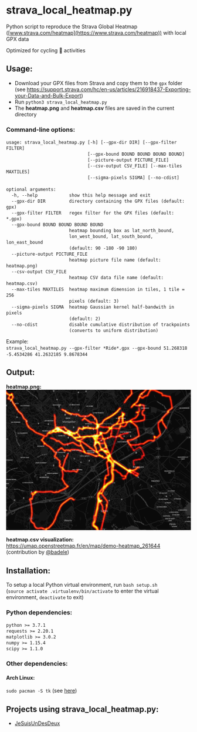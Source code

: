 # strava_local_heatmap.py

Python script to reproduce the Strava Global Heatmap ([www.strava.com/heatmap](https://www.strava.com/heatmap)) with local GPX data

Optimized for cycling :bicyclist: activities

## Usage:

* Download your GPX files from Strava and copy them to the `gpx` folder  
(see https://support.strava.com/hc/en-us/articles/216918437-Exporting-your-Data-and-Bulk-Export)
* Run `python3 strava_local_heatmap.py`
* The **heatmap.png** and **heatmap.csv** files are saved in the current directory

### Command-line options:
```
usage: strava_local_heatmap.py [-h] [--gpx-dir DIR] [--gpx-filter FILTER]
                               [--gpx-bound BOUND BOUND BOUND BOUND]
                               [--picture-output PICTURE_FILE]
                               [--csv-output CSV_FILE] [--max-tiles MAXTILES]
                               [--sigma-pixels SIGMA] [--no-cdist]

optional arguments:
  -h, --help            show this help message and exit
  --gpx-dir DIR         directory containing the GPX files (default: gpx)
  --gpx-filter FILTER   regex filter for the GPX files (default: *.gpx)
  --gpx-bound BOUND BOUND BOUND BOUND
                        heatmap bounding box as lat_north_bound,
                        lon_west_bound, lat_south_bound, lon_east_bound
                        (default: 90 -180 -90 180)
  --picture-output PICTURE_FILE
                        heatmap picture file name (default: heatmap.png)
  --csv-output CSV_FILE
                        heatmap CSV data file name (default: heatmap.csv)
  --max-tiles MAXTILES  heatmap maximum dimension in tiles, 1 tile = 256
                        pixels (default: 3)
  --sigma-pixels SIGMA  heatmap Gaussian kernel half-bandwith in pixels
                        (default: 2)
  --no-cdist            disable cumulative distribution of trackpoints
                        (converts to uniform distribution)
```

Example:  
`strava_local_heatmap.py --gpx-filter *Ride*.gpx --gpx-bound 51.268318 -5.4534286 41.2632185 9.8678344`

## Output:

**heatmap.png:**
![heatmap_zoom.png](output_heatmap.png)

**heatmap.csv visualization:**  
https://umap.openstreetmap.fr/en/map/demo-heatmap_261644 (contribution by [@badele](https://github.com/badele))

## Installation:

To setup a local Python virtual environment, run `bash setup.sh`  
(`source activate .virtualenv/bin/activate` to enter the virtual environment, `deactivate` to exit)

### Python dependencies:

```
python >= 3.7.1
requests >= 2.20.1
matplotlib >= 3.0.2
numpy >= 1.15.4
scipy >= 1.1.0
```

### Other dependencies:

#### Arch Linux:

`sudo pacman -S tk` (see [here](https://github.com/remisalmon/strava-local-heatmap/pull/3#issuecomment-443541311))

## Projects using strava_local_heatmap.py:

- [JeSuisUnDesDeux](https://gitlab.com/JeSuisUnDesDeux/jesuisundesdeux/tree/master/datas/traces)
